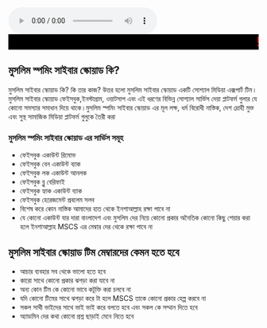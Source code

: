 <html>
<head>
  <title>
    MUSLIM SPAMMING CYBER SQUAD
  </title>
  <audio height="500px" width="500px" controls>
<source src="https://ia802708.us.archive.org/34/items/salliala/La-Ilaha-Illallah.mp3 " typr="audio/mp3">
</audio>
  <style>
    h1{
    font-size: 25px;
    color: black;
    text-align: center;
    font-family: "Arial", sans-serif; /* এখানে স্ট্যান্ডার্ড ফন্টের নাম দিন */
}
  </style>
  <marquee direction="center" behavior="scrool" style="color:red; font-size:25px; background-color:black"> 
  ! আস্সালামুআলাইকুম! মুসলিম স্পমিং সাইবার স্কোয়াড এর অফিসিয়াল ওয়েবসাইট এ আপনাকে স্বাগতম
  </marquee>
  <body>
    <h2> মুসলিম স্পমিং সাইবার স্কোয়াড কি?</h2>
    <p1>মুসলিম সাইবার স্কোয়াড কি? কি তার কাজ? উত্তর হলো মুসলিম সাইবার স্কোয়াড একটি সোশ্যাল মিডিয়া এক্সপার্ট টিম। মুসলিম সাইবার স্কোয়াড ফেইসবুক,ইনস্টাগ্রাম, ওয়াটসাপ এবং এই ধরণের বিভিন্ন সোশ্যাল সার্ভিস দেয়া প্লাটফর্ম গুলার যে কোনো সমস্যার সমাধান দিয়ে থাকে।মুসলিম স্পমিং সাইবার স্কোয়াড এর মূল লক্ষ, ধর্ম বিরোধী নাস্তিক, দেশ দ্রোহী মুক্ত এবং সুস্থ সামাজিক মিডিয়া প্লাটফর্ম গুলুকে তৈরী করা </p1>

  <h3>মুসলিম স্পমিং সাইবার স্কোয়াড এর সার্ভিস সমূহ</h3>
  <ul type="A">
          <li> ফেইসবুক একাউন্ট রিমোভ </li>
          <li> ফেইসবুক বেন একাউন্ট ব্যাক </li>
          <li> ফেইসবুক লক একাউন্ট আনলক</li>
          <li>ফেইসবুক ব্লু বেরিফাই </li>
          <li>ফেইসবুক হ্যাক একাউন্ট ব্যাক</li>
          <li>ফেইসবুক হেরেজমেন্ট প্রবলেম সলব </li> <li> বিশেষ করে কোন নাস্তিক আমাদের হাত থেকে ইনশাআল্লাহ রক্ষা পাবে না 
          <li>যে কোনো একাউন্ট যার দারা বাংলাদেশ এবং মুসলিম দের নিয়ে কোনো প্রকার অনৈতিক কোনো কিছু শেয়ার করা হলে ইনশাআল্লাহ MSCS এর মেম্বার দের থেকে রক্ষা পাবে না </li>
  </ul>
    <h2> মুসলিম সাইবার স্কোয়াড টিম মেম্বারদের কেমন হতে হবে</h2>
    <ul>
      <li>আচার ব্যবহার সব থেকে ভালো হতে হবে </li>
      <li>কারো সাথে কোনো প্রকার ঝগড়া করা যাবে না </li>
      <li>অন্য কোন টিম কে কোনো ভাবে কটূক্তি করা চলবে না</li>
      <li>যদি কোনো টিমের সাথে ঝগড়া করে টা হলে MSCS তাকে কোনো প্রকার হেল্প করবে না </li>
      <li>সকল সাথী ভাইদের সাথে ভাই ভাই করে বলতে হবে এবং সকল কে সম্মান দিতে হবে </li>
      <li>অ্যাডমিন দের কথা কোনো প্রশ্ন ছাড়াই মেনে নিতে হবে </li>
      

   </ul>
  
  </body>
  
</head>
</html>
